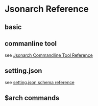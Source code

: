 # Jsonarch Reference

## basic

## commanline tool

see [Jsonarch Commandline Tool Reference](./commandline.md)

## setting.json

see [setting.json schema reference](./reference.md#setting.json)

## $arch commands